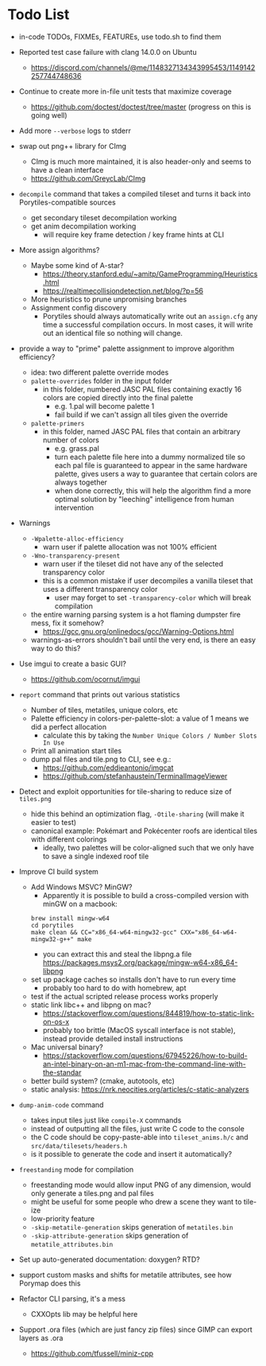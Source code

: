 # Todo List

+ in-code TODOs, FIXMEs, FEATUREs, use todo.sh to find them

+ Reported test case failure with clang 14.0.0 on Ubuntu
  + https://discord.com/channels/@me/1148327134343995453/1149142257744748636

+ Continue to create more in-file unit tests that maximize coverage
  + https://github.com/doctest/doctest/tree/master (progress on this is going well)

+ Add more `--verbose` logs to stderr

+ swap out png++ library for CImg
  + CImg is much more maintained, it is also header-only and seems to have a clean interface
  + https://github.com/GreycLab/CImg

+ `decompile` command that takes a compiled tileset and turns it back into Porytiles-compatible sources
  + get secondary tileset decompilation working
  + get anim decompilation working
    + will require key frame detection / key frame hints at CLI

+ More assign algorithms?
  + Maybe some kind of A-star?
    + https://theory.stanford.edu/~amitp/GameProgramming/Heuristics.html
    + https://realtimecollisiondetection.net/blog/?p=56
  + More heuristics to prune unpromising branches
  + Assignment config discovery
    + Porytiles should always automatically write out an `assign.cfg` any time a successful compilation occurs. In most
      cases, it will write out an identical file so nothing will change.

+ provide a way to "prime" palette assignment to improve algorithm efficiency?
  + idea: two different palette override modes
  + `palette-overrides` folder in the input folder
    + in this folder, numbered JASC PAL files containing exactly 16 colors are copied directly into the final palette
      + e.g. 1.pal will become palette 1
      + fail build if we can't assign all tiles given the override
  + `palette-primers`
    + in this folder, named JASC PAL files that contain an arbitrary number of colors
      + e.g. grass.pal
      + turn each palette file here into a dummy normalized tile so each pal file is guaranteed to appear in the same
        hardware palette, gives users a way to guarantee that certain colors are always together
      + when done correctly, this will help the algorithm find a more optimal solution by "leeching" intelligence from
        human intervention

+ Warnings
  + `-Wpalette-alloc-efficiency`
    + warn user if palette allocation was not 100% efficient
  + `-Wno-transparency-present`
    + warn user if the tileset did not have any of the selected transparency color
    + this is a common mistake if user decompiles a vanilla tileset that uses a different transparency color
      + user may forget to set `-transparency-color` which will break compilation
  + the entire warning parsing system is a hot flaming dumpster fire mess, fix it somehow?
    + https://gcc.gnu.org/onlinedocs/gcc/Warning-Options.html
  + warnings-as-errors shouldn't bail until the very end, is there an easy way to do this?

+ Use imgui to create a basic GUI?
  + https://github.com/ocornut/imgui

+ `report` command that prints out various statistics
  + Number of tiles, metatiles, unique colors, etc
  + Palette efficiency in colors-per-palette-slot: a value of 1 means we did a perfect allocation
    + calculate this by taking the `Number Unique Colors / Number Slots In Use`
  + Print all animation start tiles
  + dump pal files and tile.png to CLI, see e.g.:
    + https://github.com/eddieantonio/imgcat
    + https://github.com/stefanhaustein/TerminalImageViewer

+ Detect and exploit opportunities for tile-sharing to reduce size of `tiles.png`
  + hide this behind an optimization flag, `-Otile-sharing` (will make it easier to test)
  + canonical example: Pokémart and Pokécenter roofs are identical tiles with different colorings
    + ideally, two palettes will be color-aligned such that we only have to save a single indexed roof tile

+ Improve CI build system
  + Add Windows MSVC? MinGW?
    + Apparently it is possible to build a cross-compiled version with minGW on a macbook:
    ```
    brew install mingw-w64
    cd porytiles
    make clean && CC="x86_64-w64-mingw32-gcc" CXX="x86_64-w64-mingw32-g++" make
    ```
    + you can extract this and steal the libpng.a file https://packages.msys2.org/package/mingw-w64-x86_64-libpng
  + set up package caches so installs don't have to run every time
    + probably too hard to do with homebrew, apt
  + test if the actual scripted release process works properly
  + static link libc++ and libpng on mac?
    + https://stackoverflow.com/questions/844819/how-to-static-link-on-os-x
    + probably too brittle (MacOS syscall interface is not stable), instead provide detailed install instructions
  + Mac universal binary?
    + https://stackoverflow.com/questions/67945226/how-to-build-an-intel-binary-on-an-m1-mac-from-the-command-line-with-the-standar
  + better build system? (cmake, autotools, etc)
  + static analysis: https://nrk.neocities.org/articles/c-static-analyzers

+ `dump-anim-code` command
  + takes input tiles just like `compile-X` commands
  + instead of outputting all the files, just write C code to the console
  + the C code should be copy-paste-able into `tileset_anims.h/c` and `src/data/tilesets/headers.h`
  + is it possible to generate the code and insert it automatically?

+ `freestanding` mode for compilation
  + freestanding mode would allow input PNG of any dimension, would only generate a tiles.png and pal files
  + might be useful for some people who drew a scene they want to tile-ize
  + low-priority feature
  + `-skip-metatile-generation` skips generation of `metatiles.bin`
  + `-skip-attribute-generation` skips generation of `metatile_attributes.bin`

+ Set up auto-generated documentation: doxygen? RTD?

+ support custom masks and shifts for metatile attributes, see how Porymap does this

+ Refactor CLI parsing, it's a mess
  + CXXOpts lib may be helpful here

+ Support .ora files (which are just fancy zip files) since GIMP can export layers as .ora
  + https://github.com/tfussell/miniz-cpp
